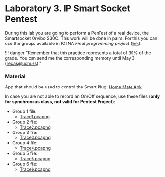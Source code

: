 # Laboratory 3. IP Smart Socket Pentest

During this lab you are going to perform a PenTest of a real device, the Smartsocket Orvibo S30C. This work will be done in pairs. For this you can use the groups available in IOTNA *Final programming project* ([link](https://iot-da.github.io/Subjects/IOTNA/P7/)). 

!!! danger "Remember that this practice represents a total of 30% of the grade. You can send me the corresponding memory until May 3 ([recas@ucm.es](mailto:recas@ucm.es))."

### Material

App that should be used to control the Smart Plug: [Home Mate Apk](HomeMate.apk) 

In case you are not able to record an On/Off sequence, use these files (**only for synchronous class, not valid for Pentest Project**):

* Group 1 file: 
    * [Trace1.pcapng](Trace1.pcapng) 
* Group 2 file: 
    * [Trace2.pcapng](Trace2.pcapng) 
* Group 3 file: 
    * [Trace3.pcapng](Trace3.pcapng) 
* Group 4 file: 
    * [Trace4.pcapng](Trace4.pcapng) 
* Group 5 file: 
    * [Trace5.pcapng](Trace5.pcapng) 
* Group 6 file: 
    * [Trace6.pcapng](Trace6.pcapng) 
